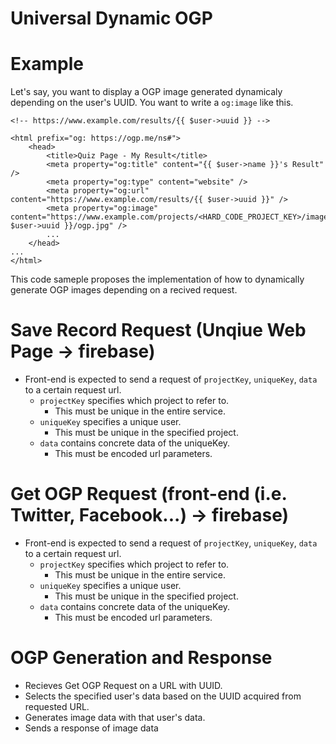 # Universal Dynamic OGP

# Example

Let's say, you want to display a OGP image generated dynamicaly depending on the user's UUID.
You want to write a `og:image` like this.

```
<!-- https://www.example.com/results/{{ $user->uuid }} -->

<html prefix="og: https://ogp.me/ns#">
    <head>
        <title>Quiz Page - My Result</title>
        <meta property="og:title" content="{{ $user->name }}'s Result" />
        <meta property="og:type" content="website" />
        <meta property="og:url" content="https://www.example.com/results/{{ $user->uuid }}" />
        <meta property="og:image" content="https://www.example.com/projects/<HARD_CODE_PROJECT_KEY>/images/{{ $user->uuid }}/ogp.jpg" />
        ...
    </head>
...
</html>

```

This code sameple proposes the implementation of how to dynamically generate OGP images depending on a recived request.

# Save Record Request (Unqiue Web Page → firebase)

- Front-end is expected to send a request of `projectKey`, `uniqueKey`, `data` to a certain request url.
  - `projectKey` specifies which project to refer to.
    - This must be unique in the entire service.
  - `uniqueKey` specifies a unique user.
    - This must be unique in the specified project.
  - `data` contains concrete data of the uniqueKey.
    - This must be encoded url parameters.

# Get OGP Request (front-end (i.e. Twitter, Facebook...) → firebase)

- Front-end is expected to send a request of `projectKey`, `uniqueKey`, `data` to a certain request url.
  - `projectKey` specifies which project to refer to.
    - This must be unique in the entire service.
  - `uniqueKey` specifies a unique user.
    - This must be unique in the specified project.
  - `data` contains concrete data of the uniqueKey.
    - This must be encoded url parameters.

# OGP Generation and Response

- Recieves Get OGP Request on a URL with UUID.
- Selects the specified user's data based on the UUID acquired from requested URL.
- Generates image data with that user's data.
- Sends a response of image data
